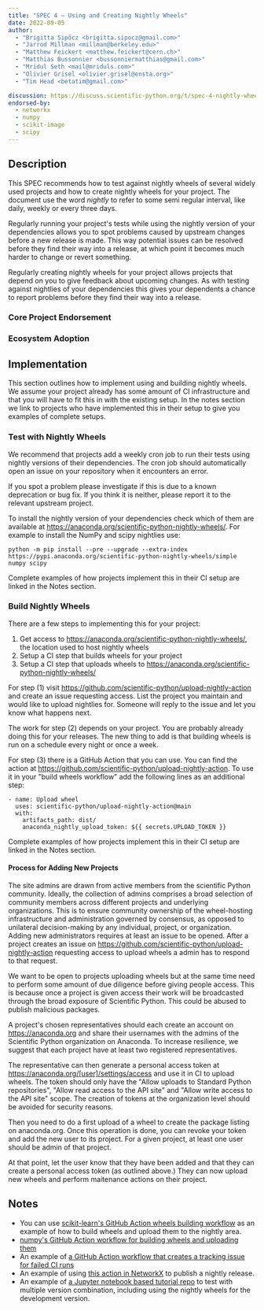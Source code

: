 ```yaml
---
title: "SPEC 4 — Using and Creating Nightly Wheels"
date: 2022-09-05
author:
  - "Brigitta Sipőcz <brigitta.sipocz@gmail.com>"
  - "Jarrod Millman <millman@berkeley.edu>"
  - "Matthew Feickert <matthew.feickert@cern.ch>"
  - "Matthias Bussonnier <bussonniermatthias@gmail.com>"
  - "Mridul Seth <mail@mriduls.com>"
  - "Olivier Grisel <olivier.grisel@ensta.org>"
  - "Tim Head <betatim@gmail.com>"

discussion: https://discuss.scientific-python.org/t/spec-4-nightly-wheels/474
endorsed-by:
  - networkx
  - numpy
  - scikit-image
  - scipy
---
```


## Description

This SPEC recommends how to test against nightly wheels of several widely used
projects and how to create nightly wheels for your project. The document use the word
_nightly_ to refer to some semi regular interval, like daily, weekly or every three days.

Regularly running your project's tests while using the nightly version of your
dependencies allows you to spot problems caused by upstream changes before a new release
is made. This way potential issues can be resolved before they find their way
into a release, at which point it becomes much harder to change or revert
something.

Regularly creating nightly wheels for your project allows projects that depend on
you to give feedback about upcoming changes. As with testing against nightlies of
your dependencies this gives your dependents a chance to report problems before they
find their way into a release.

### Core Project Endorsement

<!--
Discuss what it means for a core project to endorse this SPEC.
-->

### Ecosystem Adoption

<!--
Discuss what it means for a project to adopt this SPEC.
-->

## Implementation

This section outlines how to implement using and building nightly wheels. We assume your
project already has some amount of CI infrastructure and that you will have to fit this
in with the existing setup. In the notes section we link to projects who have implemented
this in their setup to give you examples of complete setups.

### Test with Nightly Wheels

We recommend that projects add a weekly cron job to run their tests using nightly versions
of their dependencies. The cron job should automatically open an issue on your repository
when it encounters an error.

If you spot a problem please investigate if this is due to a known deprecation or
bug fix. If you think it is neither, please report it to the relevant upstream project.

To install the nightly version of your dependencies check which of them are available
at https://anaconda.org/scientific-python-nightly-wheels/. For example to install the NumPy and scipy nightlies use:

```
python -m pip install --pre --upgrade --extra-index https://pypi.anaconda.org/scientific-python-nightly-wheels/simple numpy scipy
```

Complete examples of how projects implement this in their CI setup are linked in the Notes section.

### Build Nightly Wheels

There are a few steps to implementing this for your project:

1. Get access to https://anaconda.org/scientific-python-nightly-wheels/, the location used to host nightly wheels
2. Setup a CI step that builds wheels for your project
3. Setup a CI step that uploads wheels to https://anaconda.org/scientific-python-nightly-wheels/

For step (1) visit https://github.com/scientific-python/upload-nightly-action and create an issue
requesting access. List the project you maintain and would like to upload nightlies for. Someone
will reply to the issue and let you know what happens next.

The work for step (2) depends on your project. You are probably already doing this for your
releases. The new thing to add is that building wheels is run on a schedule every night or
once a week.

For step (3) there is a GitHub Action that you can use. You can find the action at
https://github.com/scientific-python/upload-nightly-action. To use it in your "build wheels
workflow" add the following lines as an additional step:

```
- name: Upload wheel
  uses: scientific-python/upload-nightly-action@main
  with:
    artifacts_path: dist/
    anaconda_nightly_upload_token: ${{ secrets.UPLOAD_TOKEN }}
```

Complete examples of how projects implement this in their CI setup are linked in the Notes section.

#### Process for Adding New Projects

The site admins are drawn from active members from the scientific Python community.
Ideally, the collection of admins comprises a broad selection of community
members across different projects and underlying organizations.
This is to ensure community ownership of the wheel-hosting infrastructure and
administration governed by consensus, as opposed to unilateral
decision-making by any individual, project, or organization.
Adding new administrators requires at least an issue to be opened.
After a project creates an issue on https://github.com/scientific-python/upload-nightly-action
requesting access to upload wheels a admin has to respond to that request.

We want to be open to projects uploading wheels but at the same time need to perform some
amount of due diligence before giving people access. This is because once a project is given
access their work will be broadcasted through the broad exposure of Scientific Python. This
could be abused to publish malicious packages.

A project's chosen representatives should each create an
account on https://anaconda.org and share their usernames with the
admins of the Scientific Python organization on Anaconda.
To increase resilience, we suggest that each project have at least two registered
representatives.

The representative can then generate a personal access token at
https://anaconda.org/[user]/settings/access and use it in CI to upload
wheels.
The token should only have the "Allow uploads to Standard Python repositories",
"Allow read access to the API site" and "Allow write access to the API site" scope.
The creation of tokens at the organization level should be avoided for security reasons.

Then you need to do a first upload of a wheel to create the package listing on anaconda.org.
Once this operation is done, you can revoke your token and add the new user to its project.
For a given project, at least one user should be admin of that project.

At that point, let the user know that they have been added and that they can create a personal
access token (as outlined above.) They can now upload new wheels and perform maitenance
actions on their project.

## Notes

<!--
Include a bulleted list of annotated links, comments,
and other ancillary information as needed.
-->

- You can use [scikit-learn's GitHub Action wheels building workflow](https://github.com/scikit-learn/scikit-learn/blob/f034f57b1ad7bc5a7a5dd342543cea30c85e74ff/.github/workflows/wheels.yml)
  as an example of how to build wheels and upload them to the nightly area.
- [numpy's GitHub Action workflow for building wheels and uploading them](https://github.com/numpy/numpy/blob/cc0abd768575d7f9e862de0b4912af27f6e9690d/.github/workflows/wheels.yml)
- An example of [a GitHub Action workflow that creates a tracking issue for failed CI runs](https://github.com/scikit-learn/scikit-learn/blob/689efe2f25356aa674bd0090f44b0914aae4d3a3/.github/workflows/update_tracking_issue.yml)
- An example of using [this action in NetworkX](https://github.com/networkx/networkx/blob/main/.github/workflows/nightly.yml) to publish a nightly release.
- An example of [a Jupyter notebook based tutorial repo](https://github.com/numpy/numpy-tutorials/blob/main/tox.ini) to test with multiple version combination, including using the nightly wheels for the development version.
